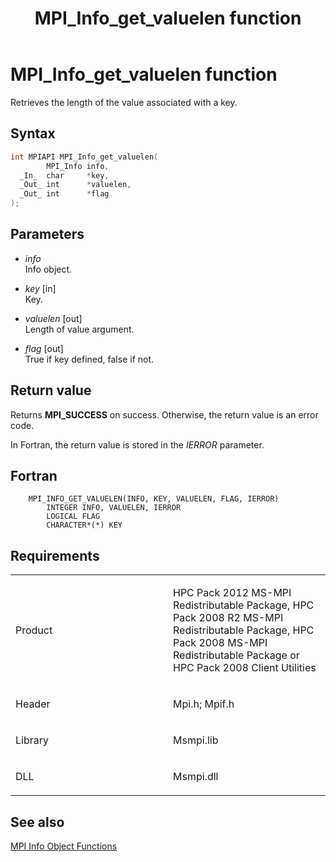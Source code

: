 ﻿---
title: MPI_Info_get_valuelen function
TOCTitle: MPI_Info_get_valuelen function
ms:assetid: b6538c37-3671-4ad0-89d3-db824c918b67
ms:mtpsurl: https://msdn.microsoft.com/en-us/library/Dn473416(v=VS.85)
ms:contentKeyID: 59360952
ms.date: 03/28/2018
mtps_version: v=VS.85
f1_keywords:
- MPI_INFO_GET_VALUELEN
- mpif/MPI_Info_get_valuelen
- mpi/MPI_INFO_GET_VALUELEN
dev_langs:
- C++
- C
---

# MPI\_Info\_get\_valuelen function

Retrieves the length of the value associated with a key.

## Syntax

``` c++
int MPIAPI MPI_Info_get_valuelen(
        MPI_Info info,
  _In_  char     *key,
  _Out_ int      *valuelen,
  _Out_ int      *flag
);
```

## Parameters

  - *info*  
    Info object.

  - *key* \[in\]  
    Key.

  - *valuelen* \[out\]  
    Length of value argument.

  - *flag* \[out\]  
    True if key defined, false if not.

## Return value

Returns **MPI\_SUCCESS** on success. Otherwise, the return value is an error code.

In Fortran, the return value is stored in the *IERROR* parameter.

## Fortran

``` FORTRAN
    MPI_INFO_GET_VALUELEN(INFO, KEY, VALUELEN, FLAG, IERROR)
        INTEGER INFO, VALUELEN, IERROR
        LOGICAL FLAG
        CHARACTER*(*) KEY
```

## Requirements

<table>
<colgroup>
<col style="width: 50%" />
<col style="width: 50%" />
</colgroup>
<tbody>
<tr class="odd">
<td><p>Product</p></td>
<td><p>HPC Pack 2012 MS-MPI Redistributable Package, HPC Pack 2008 R2 MS-MPI Redistributable Package, HPC Pack 2008 MS-MPI Redistributable Package or HPC Pack 2008 Client Utilities</p></td>
</tr>
<tr class="even">
<td><p>Header</p></td>
<td>Mpi.h;
Mpif.h</td>
</tr>
<tr class="odd">
<td><p>Library</p></td>
<td>Msmpi.lib</td>
</tr>
<tr class="even">
<td><p>DLL</p></td>
<td>Msmpi.dll</td>
</tr>
</tbody>
</table>


## See also

[MPI Info Object Functions](mpi-info-object-functions.md)


